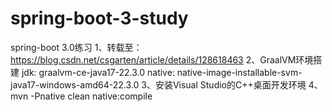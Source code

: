 # spring-boot-3-study
spring-boot 3.0练习
1、转载至： https://blog.csdn.net/csgarten/article/details/128618463
2、GraalVM环境搭建
jdk: graalvm-ce-java17-22.3.0
native: native-image-installable-svm-java17-windows-amd64-22.3.0
3、安装Visual Studio的C++桌面开发环境
4、mvn -Pnative clean native:compile